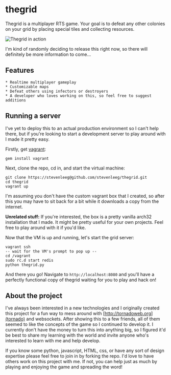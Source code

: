 thegrid
=========
Thegrid is a multiplayer RTS game. Your goal is to defeat any other colonies on your grid by placing special tiles and collecting resources.

![Thegrid in action](http://i.imgur.com/OXE1m.png)

I'm kind of randomly deciding to release this right now, so there will definitely be more information to come...

## Features
    * Realtime multiplayer gameplay
    * Customizable maps
    * Defeat others using infectors or destroyers
    * A developer who loves working on this, so feel free to suggest additions

## Running a server
I've yet to deploy this to an actual production environment so I can't help there, but if you're looking to start a development server to play around with I made it pretty easy.

Firstly, get [vagrant](http://vagrantup.com/):

    gem install vagrant

Next, clone the repo, cd in, and start the virtual machine:

    git clone https://stevenleeg@github.com/stevenleeg/thegrid.git
    cd thegrid
    vagrant up

I'm assuming you don't have the custom vagrant box that I created, so after this you may have to sit back for a bit while it downloads a copy from the internet. 

**Unrelated stuff:** If you're interested, the box is a pretty vanilla arch32 installation that I made. It might be pretty useful for your own projects. Feel free to play around with it if you'd like.

Now that the VM is up and running, let's start the grid server:

    vagrant ssh
    -- wait for the VM's prompt to pop up --
    cd /vagrant
    sudo rc.d start redis
    python thegrid.py

And there you go! Navigate to `http://localhost:8080` and you'll have a perfectly functional copy of thegrid waiting for you to play and hack on!

## About the project
I've always been interested in a new technologies and I originally created this project for a fun way to mess around with [http://tornadoweb.org](tornado) and websockets. After showing this to a few friends, all of them seemed to like the concepts of the game so I continued to develop it. I currently don't have the money to turn this into anything big, so I figured it'd be best to share my learning with the world and invite anyone who's interested to learn with me and help develop. 

If you know some python, javascript, HTML, css, or have any sort of design expertise please feel free to join in by forking the repo. I'd love to have others work on this project with me. If not, you can help just as much by playing and enjoying the game and spreading the word!
